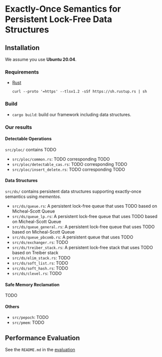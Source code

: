 # Exactly-Once Semantics for Persistent Lock-Free Data Structures

## Installation

We assume you use **Ubuntu 20.04**.

### Requirements

- [Rust](https://www.rust-lang.org/)
  ```
  curl --proto '=https' --tlsv1.2 -sSf https://sh.rustup.rs | sh
  ```

### Build

- `cargo build`: build our framework including data structures.

### Our results

#### Detectable Operations

`src/ploc/` contains TODO

- `src/ploc/common.rs`: TODO corresponding TODO
- `src/ploc/detectable_cas.rs`: TODO corresponding TODO
- `src/ploc/insert_delete.rs`: TODO corresponding TODO

#### Data Structures

`src/ds/` contains persistent data structures supporting exactly-once semantics using *mementos*.

- `src/ds/queue.rs`: A persistent lock-free queue that uses TODO based on Micheal-Scott Queue
- `src/ds/queue_lp.rs`: A persistent lock-free queue that uses TODO based on Micheal-Scott Queue
- `src/ds/queue_general.rs`: A persistent lock-free queue that uses TODO based on Micheal-Scott Queue
- `src/ds/queue_pbcomb.rs`: A persistent queue that uses TODO
- `src/ds/exchanger.rs`: TODO
- `src/ds/treiber_stack.rs`: A persistent lock-free stack that uses TODO based on Treiber stack
- `src/ds/elim_stack.rs`: TODO
- `src/ds/soft_list.rs`: TODO
- `src/ds/soft_hash.rs`: TODO
- `src/ds/clevel.rs`: TODO

#### Safe Memory Reclamation

TODO

#### Others

- `src/pepoch`: TODO
- `src/pmem`: TODO

## Performance Evaluation

See the `README.md` in the [evaluation](./evaluation)
